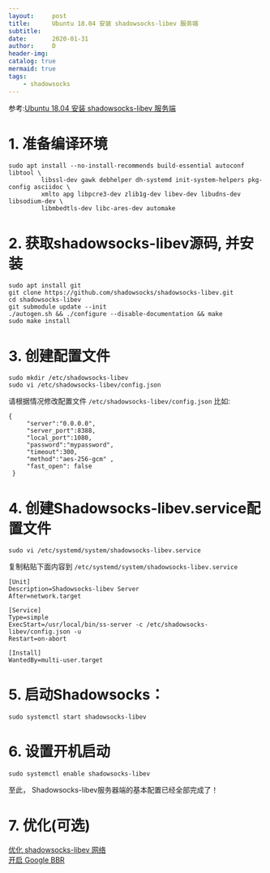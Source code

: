 ```yaml
---
layout:     post
title:      Ubuntu 18.04 安装 shadowsocks-libev 服务端
subtitle:   
date:       2020-01-31
author:     D
header-img: 
catalog: true
mermaid: true
tags:
    - shadowsocks
---
```



参考:[Ubuntu 18.04 安装 shadowsocks-libev 服务端](https://www.24kplus.com/linux/156.html)


# 1. 准备编译环境
```
sudo apt install --no-install-recommends build-essential autoconf libtool \
         libssl-dev gawk debhelper dh-systemd init-system-helpers pkg-config asciidoc \
         xmlto apg libpcre3-dev zlib1g-dev libev-dev libudns-dev libsodium-dev \
         libmbedtls-dev libc-ares-dev automake
```

# 2. 获取shadowsocks-libev源码, 并安装
```
sudo apt install git
git clone https://github.com/shadowsocks/shadowsocks-libev.git
cd shadowsocks-libev
git submodule update --init
./autogen.sh && ./configure --disable-documentation && make
sudo make install
```

# 3. 创建配置文件
```
sudo mkdir /etc/shadowsocks-libev
sudo vi /etc/shadowsocks-libev/config.json
```
请根据情况修改配置文件 `/etc/shadowsocks-libev/config.json` 比如:
```
{
     "server":"0.0.0.0",
     "server_port":8388,
     "local_port":1080,
     "password":"mypassword",
     "timeout":300,
     "method":"aes-256-gcm" ,
     "fast_open": false
 }
```

# 4. 创建Shadowsocks-libev.service配置文件
```
sudo vi /etc/systemd/system/shadowsocks-libev.service
```
复制粘贴下面内容到 `/etc/systemd/system/shadowsocks-libev.service`
```
[Unit]
Description=Shadowsocks-libev Server
After=network.target

[Service]
Type=simple
ExecStart=/usr/local/bin/ss-server -c /etc/shadowsocks-libev/config.json -u
Restart=on-abort

[Install]
WantedBy=multi-user.target
```

# 5. 启动Shadowsocks：
```
sudo systemctl start shadowsocks-libev
```
# 6. 设置开机启动
```
sudo systemctl enable shadowsocks-libev
```
至此， Shadowsocks-libev服务器端的基本配置已经全部完成了！<br>

# 7. 优化(可选)
[优化 shadowsocks-libev 网络](https://www.24kplus.com/linux/624.html)<br>
[开启 Google BBR](https://www.24kplus.com/linux/150.html)

